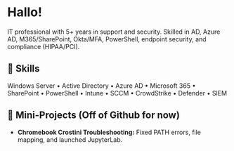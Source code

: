 # Hallo!

IT professional with 5+ years in support and security. Skilled in AD, Azure AD, M365/SharePoint, Okta/MFA, PowerShell, endpoint security, and compliance (HIPAA/PCI).

## 🔧 Skills  
Windows Server • Active Directory • Azure AD • Microsoft 365 • SharePoint • PowerShell • Intune • SCCM • CrowdStrike • Defender • SIEM  

## 📂 Mini-Projects (Off of Github for now)  
- **Chromebook Crostini Troubleshooting:** Fixed PATH errors, file mapping, and launched JupyterLab.
